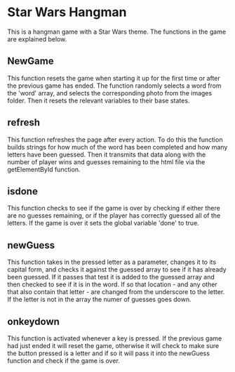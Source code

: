 # Star Wars Hangman

This is a hangman game with a Star Wars theme. The functions in the game are explained below.

## NewGame

This function resets the game when starting it up for the first time or after the previous game has ended. The function randomly selects a word from the 'word' array, and selects the corresponding photo from the images folder. Then it resets the relevant variables to their base states.

## refresh

This function refreshes the page after every action. To do this the function builds strings for how much of the word has been completed and how many letters have been guessed. Then it transmits that data along with the number of player wins and guesses remaining to the html file via the getElementById function.

## isdone

This function checks to see if the game is over by checking if either there are no guesses remaining, or if the player has correctly guessed all of the letters. If the game is over it sets the global variable 'done' to true.

## newGuess

This function takes in the pressed letter as a parameter, changes it to its capital form, and checks it against the guessed array to see if it has already been guessed. If it passes that test it is added to the guessed array and then checked to see if it is in the word. If so that location - and any other that also contain that letter - are changed from the underscore to the letter. If the letter is not in the array the numer of guesses goes down.

## onkeydown

This function is activated whenever a key is pressed. If the previous game had just ended it will reset the game, otherwise it will check to make sure the button pressed is a letter and if so it will pass it into the newGuess function and check if the game is over.